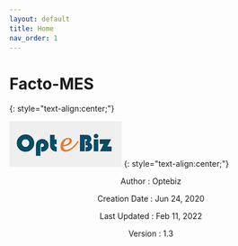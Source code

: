 ```yaml
---
layout: default
title: Home
nav_order: 1
---
```

# **Facto-MES**
{: style="text-align:center;"}

![](./assets/images/optebiz-logo.png)
{: style="text-align:center;"} 

<center>
  <p>Author : Optebiz</p>
  <p>Creation Date : Jun 24, 2020</p>
  <p>Last Updated : Feb 11, 2022</p>
  <p>Version : 1.3</p>
</center>

